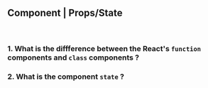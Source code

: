 
## Component | Props/State

<br>

### 1.  What is the diffference between the React's `function` components and `class` components ?

### 2.  What is the component `state` ?

<br>
